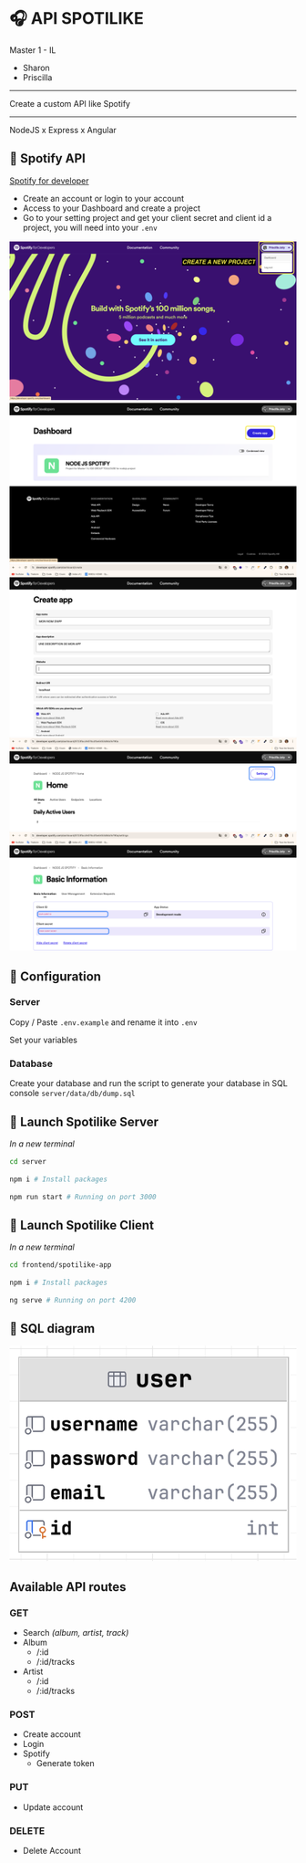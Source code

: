 # 🎧 API SPOTILIKE

Master 1 - IL

- Sharon
- Priscilla

___
Create a custom API like Spotify
___

NodeJS x Express x Angular

## 💚 Spotify API

[Spotify for developer](https://developer.spotify.com/)

- Create an account or login to your account
- Access to your Dashboard and create a project
- Go to your setting project and get your client secret and client id  a project, you will need into your `.env`

![Spotify API access to dashboard](github/image/dashboard_access.png)
![Spotify API create project](github/image/create_project.png)
![Spotify API create project](github/image/create_app.png)
![Spotify API access to the setting project](github/image/access_settings.png)
![Spotify API get your client ID and SERVER ](github/image/access_info.png)

## 🧰 Configuration

### Server

Copy / Paste `.env.example` and rename it into `.env`

Set your variables 

### Database 

Create your database and run the script to generate your database in SQL console
`server/data/db/dump.sql`

## 🚀 Launch Spotilike Server

_In a new terminal_

```bash
cd server
``` 

```bash
npm i # Install packages
``` 

```bash
npm run start # Running on port 3000
```

## 🚀 Launch Spotilike Client

_In a new terminal_

```bash
cd frontend/spotilike-app
``` 

```bash
npm i # Install packages
``` 

```bash
ng serve # Running on port 4200
```

## 💾 SQL diagram

![DB diagram](github/image/db_diagram.png)

## Available API routes

### GET

- Search _(album, artist, track)_
- Album
  - /:id
  - /:id/tracks
- Artist
  - /:id
  - /:id/tracks

### POST

- Create account
- Login
- Spotify
  - Generate token

### PUT

- Update account

### DELETE

- Delete Account
